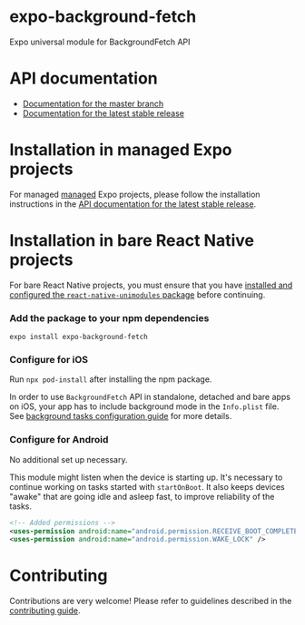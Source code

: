 # expo-background-fetch

Expo universal module for BackgroundFetch API

# API documentation

- [Documentation for the master branch](https://github.com/expo/expo/blob/master/docs/pages/versions/unversioned/sdk/background-fetch.md)
- [Documentation for the latest stable release](https://docs.expo.dev/versions/latest/sdk/background-fetch/)

# Installation in managed Expo projects

For managed [managed](https://docs.expo.dev/versions/latest/introduction/managed-vs-bare/) Expo projects, please follow the installation instructions in the [API documentation for the latest stable release](https://docs.expo.dev/versions/latest/sdk/background-fetch/).

# Installation in bare React Native projects

For bare React Native projects, you must ensure that you have [installed and configured the `react-native-unimodules` package](https://github.com/expo/expo/tree/master/packages/react-native-unimodules) before continuing.

### Add the package to your npm dependencies

```
expo install expo-background-fetch
```

### Configure for iOS

Run `npx pod-install` after installing the npm package.

In order to use `BackgroundFetch` API in standalone, detached and bare apps on iOS, your app has to include background mode in the `Info.plist` file. See [background tasks configuration guide](https://docs.expo.dev/versions/latest/sdk/task-manager/#configuration-for-standalone-apps) for more details.

### Configure for Android

No additional set up necessary.

This module might listen when the device is starting up. It's necessary to continue working on tasks started with `startOnBoot`. It also keeps devices "awake" that are going idle and asleep fast, to improve reliability of the tasks.

```xml
<!-- Added permissions -->
<uses-permission android:name="android.permission.RECEIVE_BOOT_COMPLETED" />
<uses-permission android:name="android.permission.WAKE_LOCK" />
```

# Contributing

Contributions are very welcome! Please refer to guidelines described in the [contributing guide](https://github.com/expo/expo#contributing).
